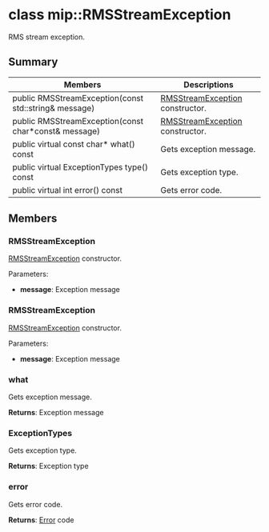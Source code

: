 # class mip::RMSStreamException 
RMS stream exception.
  
## Summary
 Members                        | Descriptions                                
--------------------------------|---------------------------------------------
 public RMSStreamException(const std::string& message)  |  [RMSStreamException](class_mip_rmsstream_exception.md) constructor.
 public RMSStreamException(const char*const& message)  |  [RMSStreamException](class_mip_rmsstream_exception.md) constructor.
 public virtual const char* what() const  |  Gets exception message.
 public virtual ExceptionTypes type() const  |  Gets exception type.
 public virtual int error() const  |  Gets error code.
  
## Members
  
### RMSStreamException
[RMSStreamException](class_mip_rmsstream_exception.md) constructor.

Parameters:  
* **message**: Exception message


  
### RMSStreamException
[RMSStreamException](class_mip_rmsstream_exception.md) constructor.

Parameters:  
* **message**: Exception message


  
### what
Gets exception message.

  
**Returns**: Exception message
  
### ExceptionTypes
Gets exception type.

  
**Returns**: Exception type
  
### error
Gets error code.

  
**Returns**: [Error](class_mip_error.md) code